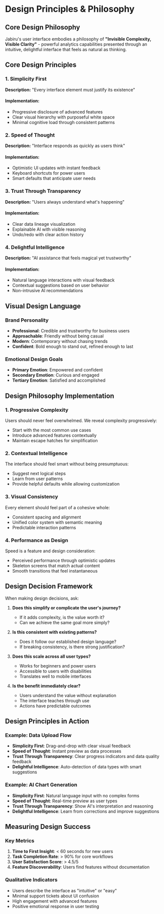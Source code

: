 # Design Principles & Philosophy

## Core Design Philosophy

Jabiru's user interface embodies a philosophy of **"Invisible Complexity, Visible Clarity"** - powerful analytics capabilities presented through an intuitive, delightful interface that feels as natural as thinking.

## Core Design Principles

### 1. Simplicity First
**Description:** "Every interface element must justify its existence"

#### Implementation:
- Progressive disclosure of advanced features
- Clear visual hierarchy with purposeful white space
- Minimal cognitive load through consistent patterns

### 2. Speed of Thought
**Description:** "Interface responds as quickly as users think"

#### Implementation:
- Optimistic UI updates with instant feedback
- Keyboard shortcuts for power users
- Smart defaults that anticipate user needs

### 3. Trust Through Transparency
**Description:** "Users always understand what's happening"

#### Implementation:
- Clear data lineage visualization
- Explainable AI with visible reasoning
- Undo/redo with clear action history

### 4. Delightful Intelligence
**Description:** "AI assistance that feels magical yet trustworthy"

#### Implementation:
- Natural language interactions with visual feedback
- Contextual suggestions based on user behavior
- Non-intrusive AI recommendations

## Visual Design Language

### Brand Personality
- **Professional**: Credible and trustworthy for business users
- **Approachable**: Friendly without being casual
- **Modern**: Contemporary without chasing trends
- **Confident**: Bold enough to stand out, refined enough to last

### Emotional Design Goals
- **Primary Emotion**: Empowered and confident
- **Secondary Emotion**: Curious and engaged
- **Tertiary Emotion**: Satisfied and accomplished

## Design Philosophy Implementation

### 1. Progressive Complexity
Users should never feel overwhelmed. We reveal complexity progressively:
- Start with the most common use cases
- Introduce advanced features contextually
- Maintain escape hatches for simplification

### 2. Contextual Intelligence
The interface should feel smart without being presumptuous:
- Suggest next logical steps
- Learn from user patterns
- Provide helpful defaults while allowing customization

### 3. Visual Consistency
Every element should feel part of a cohesive whole:
- Consistent spacing and alignment
- Unified color system with semantic meaning
- Predictable interaction patterns

### 4. Performance as Design
Speed is a feature and design consideration:
- Perceived performance through optimistic updates
- Skeleton screens that match actual content
- Smooth transitions that feel instantaneous

## Design Decision Framework

When making design decisions, ask:

1. **Does this simplify or complicate the user's journey?**
   - If it adds complexity, is the value worth it?
   - Can we achieve the same goal more simply?

2. **Is this consistent with existing patterns?**
   - Does it follow our established design language?
   - If breaking consistency, is there strong justification?

3. **Does this scale across all user types?**
   - Works for beginners and power users
   - Accessible to users with disabilities
   - Translates well to mobile interfaces

4. **Is the benefit immediately clear?**
   - Users understand the value without explanation
   - The interface teaches through use
   - Actions have predictable outcomes

## Design Principles in Action

### Example: Data Upload Flow
- **Simplicity First**: Drag-and-drop with clear visual feedback
- **Speed of Thought**: Instant preview as data processes
- **Trust Through Transparency**: Clear progress indicators and data quality feedback
- **Delightful Intelligence**: Auto-detection of data types with smart suggestions

### Example: AI Chart Generation
- **Simplicity First**: Natural language input with no complex forms
- **Speed of Thought**: Real-time preview as user types
- **Trust Through Transparency**: Show AI's interpretation and reasoning
- **Delightful Intelligence**: Learn from corrections and improve suggestions

## Measuring Design Success

### Key Metrics
1. **Time to First Insight**: < 60 seconds for new users
2. **Task Completion Rate**: > 90% for core workflows
3. **User Satisfaction Score**: > 4.5/5
4. **Feature Discoverability**: Users find features without documentation

### Qualitative Indicators
- Users describe the interface as "intuitive" or "easy"
- Minimal support tickets about UI confusion
- High engagement with advanced features
- Positive emotional response in user testing